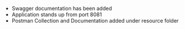 - Swagger documentation has been added
- Application stands up from port 8081
- Postman Collection and Documentation added under resource folder
